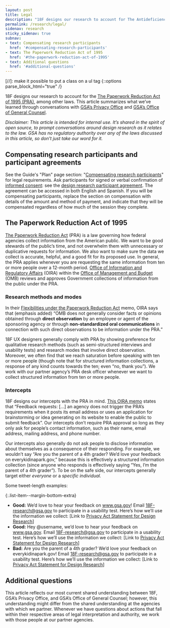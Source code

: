 ```yaml
---
layout: post
title: Legal
description: "18F designs our research to account for The Antideficiency Act and The Paperwork Reduction Act of 1995 (PRA), among other laws."
permalink: /research/legal/
sidenav: research
sticky_sidenav: true
subnav:
- text: Compensating research participants
  href: '#compensating-research-participants'
- text: The Paperwork Reduction Act of 1995
  href: '#the-paperwork-reduction-act-of-1995'
- text: Additional questions
  href: '#additional-questions'
---
```

[//]: make it possible to put a class on a ul tag
{::options parse_block_html="true" /}

18F designs our research to account for the [The Paperwork Reduction Act of 1995 (PRA)](https://pra.digital.gov/), among other laws. This article summarizes what we’ve learned through conversations with [GSA’s Privacy Office](https://www.gsa.gov/reference/gsa-privacy-program) and [GSA’s Office of General Counsel](https://www.gsa.gov/about-us/organization/office-of-general-counsel-overview).

*Disclaimer: This article is intended for internal use. It’s shared in the spirit of open source, to prompt conversations around design research as it relates to the law. GSA has no regulatory authority over any of the laws discussed in this article, so don’t just take our word for it.*


## Compensating research participants and participant agreements

See the Guide's "Plan" page section: "[Compensating research participants]({{site.baseurl}}/research/plan/#compensating-research-participants)" for legal requirements. Ask participants for signed or verbal confirmation of [informed consent](site.baseurl}}/research/do/#getting-informed-consent): see the [design research participant agreement](https://github.com/18F/ux-guide/blob/master/_pages/resources/participant-agreement.md). The agreement can be accessed in both English and Spanish. If you will be compensating participants, replace the section on compensation with details of the amount and method of payment, and indicate that they will be compensated regardless of how much of the session they complete.


## The Paperwork Reduction Act of 1995

[The Paperwork Reduction Act](https://pra.digital.gov/) (PRA) is a law governing how federal agencies collect information from the American public. We want to be good stewards of the public’s time, and not overwhelm them with unnecessary or duplicative requests for information. We also want to make sure the data we collect is accurate, helpful, and a good fit for its proposed use. In general, the PRA applies whenever you are requesting the same information from ten or more people over a 12-month period. [Office of Information and Regulatory Affairs](https://www.whitehouse.gov/omb/information-regulatory-affairs/) (OIRA) within the [Office of Management and Budget](https://www.whitehouse.gov/omb/) (OMB) reviews and approves Government collections of information from the public under the PRA.

### Research methods and modes

In their [Flexibilities under the Paperwork Reduction Act](https://obamawhitehouse.archives.gov/sites/default/files/omb/inforeg/pra_flexibilities_memo_7_22_16_finalI.pdf) memo, OIRA says that (emphasis added) “OMB does not generally consider facts or opinions obtained through **direct observation** by an employee or agent of the sponsoring agency or through **non-standardized oral communications** in connection with such direct observations to be information under the PRA.”

18F UX designers generally comply with PRA by showing preference for qualitative research methods (such as semi-structured interviews and usability tests) and research modes that involve direct observation. Moreover, we often find that we reach saturation before speaking with ten or more people (though note that for structured information collections, a response of any kind counts towards the ten; even “no, thank you”). We work with our partner agency’s PRA desk officer whenever we want to collect structured information from ten or more people.

### Intercepts

18F designs our intercepts with the PRA in mind. [This OIRA memo](https://obamawhitehouse.archives.gov/sites/default/files/omb/assets/inforeg/SocialMediaGuidance_04072010.pdf) states that “Feedback requests: [...] an agency does not trigger the PRA’s requirements when it posts its email address or uses an application for brainstorming or idea generating on its website to enable the public to submit feedback”. Our intercepts don’t require PRA approval so long as they only ask for people’s contact information, such as their name, email address, mailing address, and phone number.

Our intercepts also generally do not ask people to disclose information about themselves as a consequence of their responding. For example, we wouldn’t say “Are you the parent of a 4th grader? We’d love your feedback on everykidinapark.gov,” because this is effectively a structured information collection (since anyone who responds is effectively saying “Yes, I’m the parent of a 4th grader”). To be on the safe side, our intercepts generally target either *everyone* or a *specific individual.*

Some tweet-length examples:

{:.list-item--margin-bottom-extra}
- **Good:** We’d love to hear your feedback on www.gsa.gov! Email [18F-research@gsa.gov](mailto:18F-research@gsa.gov) to participate in a usability test. Here’s how we’ll use the information we collect: [Link to [Privacy Act Statement for Design Research](https://www.gsa.gov/reference/gsa-privacy-program/privacy-act-statement-for-design-research)]
- **Good:** Hey @username, we’d love to hear your feedback on www.gsa.gov. Email [18F-research@gsa.gov](mailto:18F-research@gsa.gov) to participate in a usability test. Here’s how we’ll use the information we collect: [Link to [Privacy Act Statement for Design Research](https://www.gsa.gov/reference/gsa-privacy-program/privacy-act-statement-for-design-research)]
- **Bad:** Are you the parent of a 4th grader? We’d love your feedback on everykidinapark.gov! Email [18F-research@gsa.gov](mailto:18F-research@gsa.gov) to participate in a usability test. Here’s how we’ll use the information we collect: [Link to [Privacy Act Statement for Design Research](https://www.gsa.gov/reference/gsa-privacy-program/privacy-act-statement-for-design-research)]


## Additional questions

This article reflects our most current shared understanding between 18F, GSA’s Privacy Office, and GSA’s Office of General Counsel; however, this understanding might differ from the shared understanding at the agencies with which we partner. Whenever we have questions about actions that fall within their respective areas of legal interpretation and authority, we work with those people at our partner agencies.
